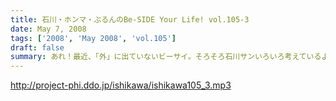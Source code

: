 ```yaml
---
title: 石川・ホンマ・ぶるんのBe-SIDE Your Life! vol.105-3
date: May 7, 2008
tags: ['2008', 'May 2008', 'vol.105']
draft: false
summary: あれ！最近、「外」に出ていないビーサイ。そろそろ石川サンいろいろ考えているようだと思っていたら・・・とりあえずエンディングまでしっかりと聴いてちょーだいな！！動くよ！！NAMAE
---
```


http://project-phi.ddo.jp/ishikawa/ishikawa105_3.mp3